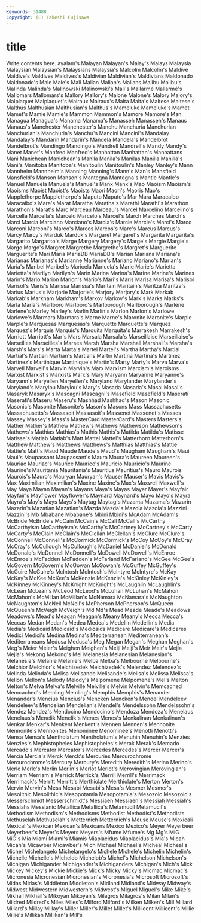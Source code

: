 ```yaml
---
Keywords: 31488 
Copyright: (C) Takeshi Fujisawa
---
```


# title

Write contents here.
ayalam's Malayan Malayan's Malay's Malays Malaysia Malaysian Malaysian's Malaysians
Malaysia's Malcolm Malcolm's Maldive Maldive's Maldives Maldives's Maldivian Maldivian's Maldivians
Maldonado Maldonado's Male Male's Mali Malian Malian's Malians Malibu Malibu's
Malinda Malinda's Malinowski Malinowski's Mali's Mallarmé Mallarmé's Mallomars Mallomars's Mallory
Mallory's Malone Malone's Malory Malory's Malplaquet Malplaquet's Malraux Malraux's Malta
Malta's Maltese Maltese's Malthus Malthusian Malthusian's Malthus's Mameluke Mameluke's Mamet
Mamet's Mamie Mamie's Mammon Mammon's Mamore Mamore's Man Managua Managua's
Manama Manama's Manasseh Manasseh's Manaus Manaus's Manchester Manchester's Manchu Manchuria
Manchurian Manchurian's Manchuria's Manchu's Mancini Mancini's Mandalay Mandalay's Mandarin Mandarin's
Mandela Mandela's Mandelbrot Mandelbrot's Mandingo Mandingo's Mandrell Mandrell's Mandy Mandy's
Manet Manet's Manfred Manfred's Manhattan Manhattan's Manhattans Mani Manichean Manichean's
Manila Manila's Manilas Manilla Manilla's Mani's Manitoba Manitoba's Manitoulin Manitoulin's
Manley Manley's Mann Mannheim Mannheim's Manning Manning's Mann's Man's Mansfield
Mansfield's Manson Manson's Mantegna Mantegna's Mantle Mantle's Manuel Manuela Manuela's
Manuel's Manx Manx's Mao Maoism Maoism's Maoisms Maoist Maoist's Maoists
Maori Maori's Maoris Mao's Mapplethorpe Mapplethorpe's Maputo Maputo's Mar Mara
Maracaibo Maracaibo's Mara's Marat Maratha Maratha's Marathi Marathi's Marathon Marathon's
Marat's Marc Marceau Marceau's Marcel Marcelino Marcelino's Marcella Marcella's Marcelo
Marcelo's Marcel's March Marches March's Marci Marcia Marciano Marciano's Marcia's
Marcie Marcie's Marci's Marco Marconi Marconi's Marco's Marcos Marcos's Marc's
Marcus Marcus's Marcy Marcy's Marduk Marduk's Margaret Margaret's Margarita Margarita's
Margarito Margarito's Marge Margery Margery's Marge's Margie Margie's Margo Margo's
Margret Margrethe Margrethe's Margret's Marguerite Marguerite's Mari Maria MariaDB MariaDB's
Marian Mariana Mariana's Marianas Marianas's Marianne Marianne's Mariano Mariano's Marian's
Maria's Maribel Maribel's Maricela Maricela's Marie Marie's Marietta Marietta's Marilyn
Marilyn's Marin Marina Marina's Marine Marine's Marines Marin's Mario Marion
Marion's Mario's Mari's Maris Marisa Marisa's Marisol Marisol's Maris's Marissa
Marissa's Maritain Maritain's Maritza Maritza's Marius Marius's Marjorie Marjorie's Marjory
Marjory's Mark Markab Markab's Markham Markham's Markov Markov's Mark's Marks
Marks's Marla Marla's Marlboro Marlboro's Marlborough Marlborough's Marlene Marlene's Marley
Marley's Marlin Marlin's Marlon Marlon's Marlowe Marlowe's Marmara Marmara's Marne
Marne's Maronite Maronite's Marple Marple's Marquesas Marquesas's Marquette Marquette's Marquez
Marquez's Marquis Marquis's Marquita Marquita's Marrakesh Marrakesh's Marriott Marriott's Mar's
Mars Marsala Marsala's Marseillaise Marseillaise's Marseilles Marseilles's Marses Marsh Marsha
Marshall Marshall's Marsha's Marsh's Mars's Marta Marta's Martel Martel's Martha
Martha's Martial Martial's Martian Martian's Martians Martin Martina Martina's Martinez
Martinez's Martinique Martinique's Martin's Marty Marty's Marva Marva's Marvell Marvell's
Marvin Marvin's Marx Marxism Marxism's Marxisms Marxist Marxist's Marxists Marx's
Mary Maryann Maryanne Maryanne's Maryann's Maryellen Maryellen's Maryland Marylander Marylander's
Maryland's Marylou Marylou's Mary's Masada Masada's Masai Masai's Masaryk Masaryk's
Mascagni Mascagni's Masefield Masefield's Maserati Maserati's Maseru Maseru's Mashhad Mashhad's
Mason Masonic Masonic's Masonite Masonite's Mason's Masons Mass Massachusetts Massachusetts's
Massasoit Massasoit's Massenet Massenet's Masses Massey Massey's Mass's MasterCard MasterCard's
Masters Masters's Mather Mather's Mathew Mathew's Mathews Mathewson Mathewson's Mathews's
Mathias Mathias's Mathis Mathis's Matilda Matilda's Matisse Matisse's Matlab Matlab's
Matt Mattel Mattel's Matterhorn Matterhorn's Matthew Matthew's Matthews Matthews's Matthias
Matthias's Mattie Mattie's Matt's Maud Maude Maude's Maud's Maugham Maugham's
Maui Maui's Maupassant Maupassant's Maura Maura's Maureen Maureen's Mauriac Mauriac's
Maurice Maurice's Mauricio Mauricio's Maurine Maurine's Mauritania Mauritania's Mauritius Mauritius's
Mauro Maurois Maurois's Mauro's Mauryan Mauryan's Mauser Mauser's Mavis Mavis's
Max Maximilian Maximilian's Maxine Maxine's Max's Maxwell Maxwell's May Maya
Mayan Mayan's Mayans Maya's Mayas Mayer Mayer's Mayfair Mayfair's Mayflower
Mayflower's Maynard Maynard's Mayo Mayo's Mayra Mayra's May's Mays Mays's
Maytag Maytag's Mazama Mazama's Mazarin Mazarin's Mazatlan Mazatlan's Mazda Mazda's
Mazola Mazola's Mazzini Mazzini's Mb Mbabane Mbabane's Mbini Mbini's McAdam
McAdam's McBride McBride's McCain McCain's McCall McCall's McCarthy McCarthyism McCarthyism's
McCarthy's McCartney McCartney's McCarty McCarty's McClain McClain's McClellan McClellan's McClure
McClure's McConnell McConnell's McCormick McCormick's McCoy McCoy's McCray McCray's McCullough
McCullough's McDaniel McDaniel's McDonald McDonald's McDonnell McDonnell's McDowell McDowell's McEnroe
McEnroe's McFadden McFadden's McFarland McFarland's McGee McGee's McGovern McGovern's McGowan
McGowan's McGuffey McGuffey's McGuire McGuire's McIntosh McIntosh's McIntyre McIntyre's McKay
McKay's McKee McKee's McKenzie McKenzie's McKinley McKinley's McKinney McKinney's McKnight
McKnight's McLaughlin McLaughlin's McLean McLean's McLeod McLeod's McLuhan McLuhan's McMahon
McMahon's McMillan McMillan's McNamara McNamara's McNaughton McNaughton's McNeil McNeil's McPherson
McPherson's McQueen McQueen's McVeigh McVeigh's Md Md's Mead Meade Meade's
Meadows Meadows's Mead's Meagan Meagan's Meany Meany's Mecca Mecca's Meccas
Medan Medan's Medea Medea's Medellin Medellin's Media Media's Medicaid Medicaid's
Medicaids Medicare Medicare's Medicares Medici Medici's Medina Medina's Mediterranean Mediterranean's
Mediterraneans Medusa Medusa's Meg Megan Megan's Meghan Meghan's Meg's Meier
Meier's Meighen Meighen's Meiji Meiji's Meir Meir's Mejia Mejia's Mekong
Mekong's Mel Melanesia Melanesian Melanesian's Melanesia's Melanie Melanie's Melba Melba's
Melbourne Melbourne's Melchior Melchior's Melchizedek Melchizedek's Melendez Melendez's Melinda Melinda's
Melisa Melisande Melisande's Melisa's Melissa Melissa's Mellon Mellon's Melody Melody's
Melpomene Melpomene's Mel's Melton Melton's Melva Melva's Melville Melville's Melvin
Melvin's Memcached Memcached's Memling Memling's Memphis Memphis's Menander Menander's Mencius
Mencius's Mencken Mencken's Mendel Mendeleev Mendeleev's Mendelian Mendelian's Mendel's Mendelssohn
Mendelssohn's Mendez Mendez's Mendocino Mendocino's Mendoza Mendoza's Menelaus Menelaus's Menelik
Menelik's Menes Menes's Menkalinan Menkalinan's Menkar Menkar's Menkent Menkent's Mennen
Mennen's Mennonite Mennonite's Mennonites Menominee Menominee's Menotti Menotti's Mensa Mensa's
Mentholatum Mentholatum's Menuhin Menuhin's Menzies Menzies's Mephistopheles Mephistopheles's Merak Merak's
Mercado Mercado's Mercator Mercator's Mercedes Mercedes's Mercer Mercer's Mercia Mercia's
Merck Merck's Mercuries Mercurochrome Mercurochrome's Mercury Mercury's Meredith Meredith's Merino
Merino's Merle Merle's Merlin Merlin's Merlot Merlot's Merovingian Merovingian's Merriam
Merriam's Merrick Merrick's Merrill Merrill's Merrimack Merrimack's Merritt Merritt's Merthiolate
Merthiolate's Merton Merton's Mervin Mervin's Mesa Mesabi Mesabi's Mesa's Mesmer
Mesmer's Mesolithic Mesolithic's Mesopotamia Mesopotamia's Mesozoic Mesozoic's Messerschmidt Messerschmidt's Messiaen
Messiaen's Messiah Messiah's Messiahs Messianic Metallica Metallica's Metamucil Metamucil's Methodism
Methodism's Methodisms Methodist Methodist's Methodists Methuselah Methuselah's Metternich Metternich's Meuse
Meuse's Mexicali Mexicali's Mexican Mexican's Mexicans Mexico Mexico's Meyer Meyerbeer
Meyerbeer's Meyer's Meyers Meyers's Mfume Mfume's Mg Mg's MiG MiG's
Mia Miami Miami's Miamis Miaplacidus Miaplacidus's Mia's Micah Micah's Micawber
Micawber's Mich Michael Michael's Micheal Micheal's Michel Michelangelo Michelangelo's Michele
Michele's Michelin Michelin's Michelle Michelle's Michelob Michelob's Michel's Michelson Michelson's
Michigan Michigander Michigander's Michiganders Michigan's Mich's Mick Mickey Mickey's Mickie
Mickie's Mick's Micky Micky's Micmac Micmac's Micronesia Micronesian Micronesian's Micronesia's
Microsoft Microsoft's Midas Midas's Middleton Middleton's Midland Midland's Midway Midway's
Midwest Midwestern Midwestern's Midwest's Miguel Miguel's Mike Mike's Mikhail Mikhail's
Mikoyan Mikoyan's Milagros Milagros's Milan Milan's Mildred Mildred's Miles Miles's
Milford Milford's Milken Milken's Mill Millard Millard's Millay Millay's Miller
Miller's Millet Millet's Millicent Millicent's Millie Millie's Millikan Millikan's Mill's
